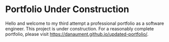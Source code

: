 # Portfolio Under Construction

Hello and welcome to my third attempt a professional portfolio as a software engineer. This project is under construction. For a reasonably complete portfolio, please visit https://danaument.github.io/updated-portfolio/.